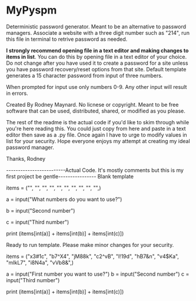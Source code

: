 # MyPyspm
Deterministic password generator. Meant to be an alternative to password managers. Associate a website with a three digit number such as "214", run this file in terminal to retrive password as needed.

**I strongly recommend opening file in a text editor and making changes to items in list**. You can do this by opening file in a text editor of your choice. Do not change after you have used it to create a password for a site unless you have password recovery/reset options from that site. Default template generates a 15 character password from input of three numbers. 

When prompted for input use only numbers 0-9. Any other input will result in errors. 

Created By Rodney Maynard. No licnese or copyright. Meant to be free software that can be used, distributed, shared, or modified as you please. 

The rest of the readme is the actual code if you'd like to skim through while you're here reading this. You could just copy from here and paste in a text editor then save as a .py file. Once again I have to urge to modify values in list for your security. Hope everyone enjoys my attempt at creating my ideal password manager. 

Thanks,
Rodney

-------------------------Actual Code. It's mostly comments but this is my first project be gentle----------------
Blank template


items = ("", "", "", "", "", "", "", "", "", "",)

a = input("What numbers do you want to use?")


b = input("Second number")


c = input("Third number")


print (items[int(a)] + items[int(b)] + items[int(c)])


Ready to run template. Please make minor changes for your security.


items = ("x3#1c", "b7^X4", "jM88k", "c2^vB", "l!19d", "hB7&n", "v4$Ka",
 "mIkL7", "i8N4a", "vVb8&",)

a = input("First number you want to use?")
b = input("Second number")
c = input("Third number")

print (items[int(a)] + items[int(b)] + items[int(c)])

